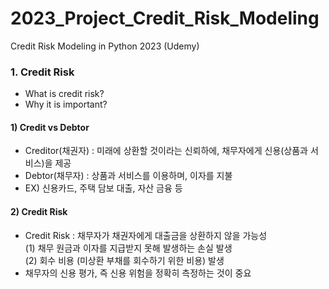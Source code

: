 # 2023_Project_Credit_Risk_Modeling
Credit Risk Modeling in Python 2023 (Udemy)

### 1. Credit Risk
- What is credit risk?
- Why it is important?

#### 1) Credit vs Debtor
- Creditor(채권자) : 미래에 상환할 것이라는 신뢰하에, 채무자에게 신용(상품과 서비스)을 제공
- Debtor(채무자) : 상품과 서비스를 이용하며, 이자를 지불
- EX) 신용카드, 주택 담보 대출, 자산 금융 등

#### 2) Credit Risk
- Credit Risk : 채무자가 채권자에게 대출금을 상환하지 않을 가능성  
  (1) 채무 원금과 이자를 지급받지 못해 발생하는 손실 발생   
  (2) 회수 비용 (미상환 부채를 회수하기 위한 비용) 발생
- 채무자의 신용 평가, 즉 신용 위험을 정확히 측정하는 것이 중요
